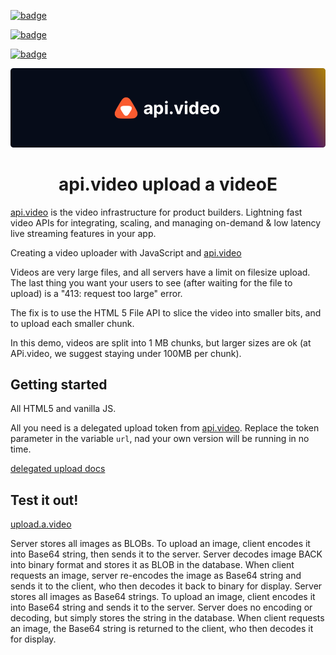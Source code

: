 [![badge](https://img.shields.io/twitter/follow/api_video?style=social)](https://twitter.com/intent/follow?screen_name=api_video)

[![badge](https://img.shields.io/github/stars/apivideo/blobUpload?style=social)](https://github.com/apivideo/blobUpload)

[![badge](https://img.shields.io/discourse/topics?server=https%3A%2F%2Fcommunity.api.video)](https://community.api.video)

![](https://github.com/apivideo/.github/blob/main/assets/apivideo_banner.png)

<h1 align="center">api.video upload a videoE</h1>

[api.video](https://api.video) is the video infrastructure for product builders. Lightning fast video APIs for integrating, scaling, and managing on-demand & low latency live streaming features in your app.

Creating a video uploader with JavaScript and [api.video](https://api.video)

Videos are very large files, and all servers have a limit on filesize upload.  The last thing you want your users to see (after waiting for the file to upload) is a "413: request too large" error.

The fix is to use the HTML 5 File API to slice the video into smaller bits, and to upload each smaller chunk.

In this demo, videos are split into 1 MB chunks, but larger sizes are ok (at APi.video, we suggest staying under 100MB per chunk). 


## Getting started

All HTML5 and vanilla JS.

All you need is a delegated upload token from [api.video](https://api.video). Replace the token parameter in the variable ```url```, nad your own version will be running in no time.

[delegated upload docs](https://docs.api.video/reference#videos-delegated-upload)

## Test it out!

[upload.a.video](https://upload.a.video)

Server stores all images as BLOBs. To upload an image, client encodes it into Base64 string, then sends it to the server. Server decodes image BACK into binary format and stores it as BLOB in the database. When client requests an image, server re-encodes the image as Base64 string and sends it to the client, who then decodes it back to binary for display.
Server stores all images as Base64 strings. To upload an image, client encodes it into Base64 string and sends it to the server. Server does no encoding or decoding, but simply stores the string in the database. When client requests an image, the Base64 string is returned to the client, who then decodes it for display.
